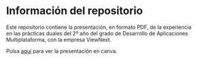 # Información del repositorio

Este repositorio contiene la presentación, en formato PDF, de la experiencia en las prácticas duales del 2º año del grado de Desarrollo de Aplicaciones Multiplataforma, con la empresa ViewNext.

Pulsa <a href="https://www.canva.com/design/DAGhUoJ2rJU/99-4D91gKXFEtqYZJUQ2JQ/edit?utm_content=DAGhUoJ2rJU&utm_campaign=designshare&utm_medium=link2&utm_source=sharebutton">aquí</a> para ver la presentación en canva.
